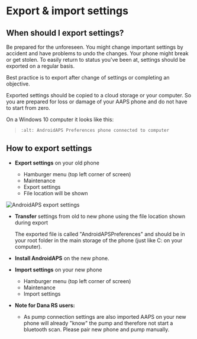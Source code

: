 # Export & import settings

## When should I export settings?

Be prepared for the unforeseen. You might change important settings by accident and have problems to undo the changes. Your phone might break or get stolen. To easily return to status you've been at, settings should be exported on a regular basis.

Best practice is to export after change of settings or completing an objective.

Exported settings should be copied to a cloud storage or your computer. So you are prepared for loss or damage of your AAPS phone and do not have to start from zero.

On a Windows 10 computer it looks like this:

> ```{image} ../images/SmartphoneRootLevelWin10.png
> :alt: AndroidAPS Preferences phone connected to computer
> ```

## How to export settings

- **Export settings** on your old phone

  - Hamburger menu (top left corner of screen)
  - Maintenance
  - Export settings
  - File location will be shown

![AndroidAPS export settings](../images/AAPS_ExportSettings.png)

- **Transfer** settings from old to new phone using the file location shown during export

  The exported file is called "AndroidAPSPreferences" and should be in your root folder in the main storage of the phone (just like C: on your computer).

- **Install AndroidAPS** on the new phone.

- **Import settings** on your new phone

  - Hamburger menu (top left corner of screen)
  - Maintenance
  - Import settings

- **Note for Dana RS users:**

  - As pump connection settings are also imported AAPS on your new phone will already "know" the pump and therefore not start a bluetooth scan. Please pair new phone and pump manually.
